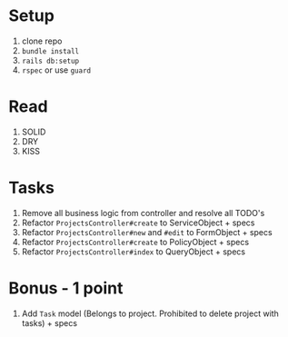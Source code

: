 # Setup
1. clone repo
2. `bundle install`
3. `rails db:setup`
4. `rspec` or use `guard`

# Read

1. SOLID
2. DRY
3. KISS

# Tasks
1. Remove all business logic from controller and resolve all TODO's
2. Refactor `ProjectsController#create` to ServiceObject + specs
3. Refactor `ProjectsController#new` and `#edit` to FormObject + specs
4. Refactor `ProjectsController#create` to PolicyObject + specs
5. Refactor `ProjectsController#index` to QueryObject + specs

# Bonus - 1 point
1. Add `Task` model (Belongs to project. Prohibited to delete project with tasks) + specs
